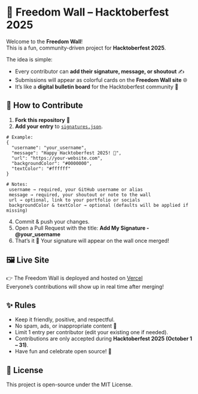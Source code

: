 # 🎉 Freedom Wall – Hacktoberfest 2025

Welcome to the **Freedom Wall**!  
This is a fun, community-driven project for **Hacktoberfest 2025**.  

The idea is simple:  
- Every contributor can **add their signature, message, or shoutout** ✍️  
- Submissions will appear as colorful cards on the **Freedom Wall site** 🌐  
- It’s like a **digital bulletin board** for the Hacktoberfest community 💜  

## 🚀 How to Contribute

1. **Fork this repository** 🍴  
2. **Add your entry** to [`signatures.json`](./data/signatures.json).  
  ```
  # Example:
  {
    "username": "your_username",
    "message": "Happy Hacktoberfest 2025! 🎃",
    "url": "https://your-website.com",
    "backgroundColor": "#0000000",
    "textColor": "#ffffff"
  }

  # Notes:
   username → required, your GitHub username or alias
   message → required, your shoutout or note to the wall
   url → optional, link to your portfolio or socials
   backgroundColor & textColor → optional (defaults will be applied if missing)
   ```
4. Commit & push your changes.
5. Open a Pull Request with the title: **Add My Signature - @your_username**
6. That’s it 🎉 Your signature will appear on the wall once merged!

## 🖼️ Live Site

👉 The Freedom Wall is deployed and hosted on [Vercel](https://hacktoberfest-2025.vercel.app)  
Everyone’s contributions will show up in real time after merging!

## ✨ Rules

- Keep it friendly, positive, and respectful.
- No spam, ads, or inappropriate content 🚫
- Limit 1 entry per contributor (edit your existing one if needed).
- Contributions are only accepted during **Hacktoberfest 2025 (October 1 – 31)**.
- Have fun and celebrate open source! 🎃

## 🧾 License

This project is open-source under the MIT License.